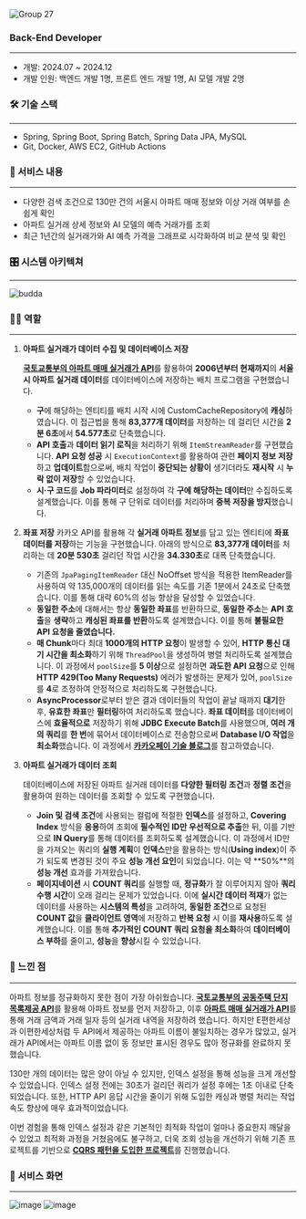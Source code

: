 ![Group 27](https://github.com/user-attachments/assets/6c05aa48-92a3-409b-af24-1945a17d6f42)

### **Back-End Developer**                        
---
- 개발: 2024.07 ~ 2024.12
- 개발 인원: 백엔드 개발 1명, 프론트 엔드 개발 1명, AI 모델 개발 2명

### 🛠 기술 스택

---
- Spring, Spring Boot, Spring Batch, Spring Data JPA, MySQL
- Git, Docker, AWS EC2, GitHub Actions

### 📖 서비스 내용

---

- 다양한 검색 조건으로 130만 건의 서울시 아파트 매매 정보와 이상 거래 여부를 손쉽게 확인
- 아파트 실거래 상세 정보와 AI 모델의 예측 거래가를 조회
- 최근 1년간의 실거래가와 AI 예측 가격을 그래프로 시각화하여 비교 분석 및 확인

### 🎛️ 시스템 아키텍쳐

---
![budda](https://github.com/user-attachments/assets/6bbdfee3-8502-49c7-8836-f9ab0e8ab3bb)

### 🙋‍♂️ 역할

---

1. **아파트 실거래가 데이터 수집 및 데이터베이스 저장**
    
    [**국토교통부의 아파트 매매 실거래가 API**](https://www.data.go.kr/data/15126469/openapi.do#/API%20%EB%AA%A9%EB%A1%9D/getRTMSDataSvcAptTrade)를 활용하여 **2006년부터 현재까지**의 **서울시 아파트 실거래 데이터**를 데이터베이스에 저장하는 배치 프로그램을 구현했습니다.
    
    - **구**에 해당하는 엔티티를 배치 시작 시에 CustomCacheRepository에 **캐싱**하였습니다. 이 접근법을 통해 **83,377개 데이터**를 저장하는 데 걸리던 시간을 **2분 6초**에서 **54.577초**로 단축했습니다.
    - **API 호출**과 **데이터 읽기 로직**을 처리하기 위해 `ItemStreamReader`를 구현했습니다. **API 요청 성공** 시 `ExecutionContext`를 활용하여 관련 **페이지 정보** **저장**하고 **업데이트**함으로써,  배치 작업이 **중단되는 상황이** 생기더라도 **재시작** 시 **누락 없이 저장**할 수 있었습니다.
    - **시·구 코드**를 **Job 파라미터**로 설정하여 각 **구에 해당하는 데이터**만 수집하도록 설계했습니다. 이를 통해 구 단위로 데이터를 처리하며 **중복 저장을 방지**했습니다.
2. **좌표 저장**
카카오 API를 활용해 각 **실거래 아파트 정보**를 담고 있는 엔티티에 **좌표 데이터를 저장**하는 기능을 구현했습니다. 아래의 방식으로 **83,377개 데이터**를 처리하는 데 **20분 530초** 걸리던 작업 시간을 **34.330초**로 대폭 단축했습니다.
    - 기존의 `JpaPagingItemReader` 대신 NoOffset 방식을 적용한 ItemReader를 사용하여 약 135,000개의 데이터를 읽는 속도를 기존 1분에서 24초로 단축했습니다. 이를 통해 대략 60%의 성능 향상을 달성할 수 있었습니다.
    - **동일한 주소**에 대해서는 항상 **동일한 좌표**를 반환하므로, **동일한 주소**는 **API 호출**을 **생략**하고 **캐싱된 좌표를 반환**하도록 설계했습니다. 이를 통해 **불필요한 API 요청을 줄였습니다.**
    - **매 Chunk**마다 최대 **1000개의 HTTP 요청**이 발생할 수 있어, **HTTP 통신 대기 시간을 최소화**하기 위해 `ThreadPool`을 생성하여 병렬 처리하도록 설계했습니다. 이 과정에서 `poolSize`를 **5 이상**으로 설정하면 **과도한 API 요청**으로 인해 **HTTP 429(Too Many Requests)** 에러가 발생하는 문제가 있어, `poolSize`를 **4**로 조정하여 안정적으로 처리하도록 구현했습니다.
    - **AsyncProcessor**로부터 받은 결과 데이터들의 작업이 끝날 때까지 **대기**한 후, **유효한 좌표**만 **필터링**하여 처리하도록 했습니다. **좌표 데이터**를 데이터베이스에 **효율적으로** 저장하기 위해 **JDBC Execute Batch**를 사용했으며, **여러 개의 쿼리**를 **한 번**에 묶어서 데이터베이스로 전송함으로써 **Database I/O 작업**을 **최소화**했습니다. 이 과정에서 [**카카오페이 기술 블로그**](https://tech.kakaopay.com/post/spring-batch-performance/#%EB%B3%91%EB%A0%AC-%EC%B2%98%EB%A6%AC%EB%A1%9C-http-%ED%86%B5%EC%8B%A0-%EB%8C%80%EA%B8%B0-%EC%8B%9C%EA%B0%84-%EC%B5%9C%EC%86%8C%ED%99%94)를 참고하였습니다.
3. **아파트 실거래가 데이터 조회**
    
    데이터베이스에 저장된 아파트 실거래 데이터를 **다양한 필터링 조건**과 **정렬 조건**을 활용하여 원하는 데이터를 조회할 수 있도록 구현했습니다.
    
    - **Join 및 검색 조건**에 사용되는 컬럼에 적절한 **인덱스**를 설정하고, **Covering Index** 방식을 **응용**하여 조회에 **필수적인 ID만 우선적으로 추출**한 뒤, 이를 기반으로 **IN Query**를 통해 데이터를 조회하도록 설계했습니다. 이 과정에서 ID만을 가져오는 쿼리의 **실행 계획**이 **인덱스**만을 활용하는 방식(**Using index**)이 주가 되도록 변경된 것이 주요 **성능 개선 요인**이 되었습니다. 이는 약 **50%**의 **성능 개선** 효과를 가져왔습니다.
    - **페이지네이션** 시 **COUNT 쿼리**를 실행할 때, **정규화**가 잘 이루어지지 않아 **쿼리 수행 시간**이 오래 걸리는 문제가 있었습니다. 이에 **실시간 데이터 적재**가 없는 데이터를 사용하는 **시스템의 특성**을 고려하여, **동일한 조건**으로 요청된 **COUNT 값**을 **클라이언트 영역**에 저장하고 **반복 요청** 시 이를 **재사용**하도록 설계했습니다. 이를 통해 **추가적인 COUNT 쿼리 요청을 최소화**하여 **데이터베이스 부하**를 줄이고, **성능**을  **향상**시킬 수 있었습니다.

### 🧐 느낀 점

---

아파트 정보를 정규화하지 못한 점이 가장 아쉬웠습니다. [**국토교통부의 공동주택 단지 목록제공 API**](https://www.data.go.kr/data/15057332/openapi.do)를 활용해 아파트 정보를 먼저 저장하고, 이후 [**아파트 매매 실거래가 API**](https://www.data.go.kr/data/15126469/openapi.do#/API%20%EB%AA%A9%EB%A1%9D/getRTMSDataSvcAptTrade)를 통해 거래 금액과 거래 일자 등의 실거래 내역을 저장하려 했습니다. 하지만 E편한세상과 이편한세상처럼 두 API에서 제공하는 아파트 이름이 불일치하는 경우가 많았고, 실거래가 API에서는 아파트 이름 없이 동 정보만 표시된 경우도 많아 정규화를 완료하지 못했습니다.

130만 개의 데이터는 많은 양이 아닐 수 있지만, 인덱스 설정을 통해 성능을 크게 개선할 수 있었습니다. 인덱스 설정 전에는 30초가 걸리던 쿼리가 설정 후에는 1초 이내로 단축되었습니다. 또한, HTTP API 응답 시간을 줄이기 위해 도입한 캐싱과 병렬 처리는 작업 속도 향상에 매우 효과적이었습니다.

이번 경험을 통해 인덱스 설정과 같은 기본적인 최적화 작업이 얼마나 중요한지 깨달을 수 있었고 최적화 과정을 거쳤음에도 불구하고, 더욱 조회 성능을 개선하기 위해 기존 프로젝트를 기반으로 [**CQRS 패턴을 도입한 프로젝트**](https://github.com/naver0504/enhance-comprehensive-design)를 진행했습니다.

### 👀 서비스 화면
---
![image](https://github.com/user-attachments/assets/85d39dd6-19bc-40f9-b046-c36f16ad80d2)
![image](https://github.com/user-attachments/assets/b29d1486-28ba-4715-85d9-5cfffc97192d)


